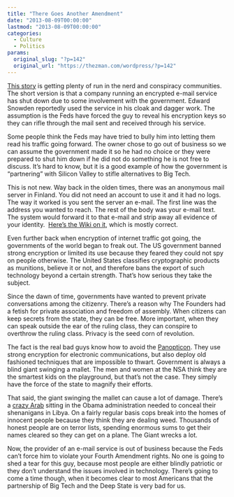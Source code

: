 ```yaml
---
title: "There Goes Another Amendment"
date: "2013-08-09T00:00:00"
lastmod: "2013-08-09T00:00:00"
categories:
  - Culture
  - Politics
params:
  original_slug: "?p=142"
  original_url: "https://thezman.com/wordpress/?p=142"
---
```


[This
story](http://www.sandiegouniontribune.com/sdut-email-service-linked-to-edward-snowden-shuts-down-2013aug08-story.html)
is getting plenty of run in the nerd and conspiracy communities. The
short version is that a company running an encrypted e-mail service has
shut down due to some involvement with the government. Edward Snowden
reportedly used the service in his cloak and dagger work. The assumption
is the Feds have forced the guy to reveal his encryption keys so they
can rifle through the mail sent and received through his service.

Some people think the Feds may have tried to bully him into letting them
read his traffic going forward. The owner chose to go out of business so
we can assume the government made it so he had no choice or they were
prepared to shut him down if he did not do something he is not free to
discuss. It’s hard to know, but it is a good example of how the
government is “partnering” with Silicon Valley to stifle alternatives to
Big Tech.

This is not new. Way back in the olden times, there was an anonymous
mail server in Finland. You did not need an account to use it and it had
no logs. The way it worked is you sent the server an e-mail. The first
line was the address you wanted to reach. The rest of the body was your
e-mail text. The system would forward it to that e-mail and strip away
all evidence of your identity.  [Here’s the Wiki on
it](http://en.wikipedia.org/wiki/Penet_remailer), which is mostly
correct.

Even further back when encryption of internet traffic got going, the
governments of the world began to freak out. The US government banned
strong encryption or limited its use because they feared they could not
spy on people otherwise. The United States classifies cryptographic
products as munitions, believe it or not, and therefore bans the export
of such technology beyond a certain strength. That’s how serious they
take the subject.

Since the dawn of time, governments have wanted to prevent private
conversations among the citizenry. There’s a reason why The Founders had
a fetish for private association and freedom of assembly. When citizens
can keep secrets from the state, they can be free. More important, when
they can speak outside the ear of the ruling class, they can conspire to
overthrow the ruling class. Privacy is the seed corn of revolution.

The fact is the real bad guys know how to avoid the
[Panopticon](http://en.wikipedia.org/wiki/Panopticon). They use strong
encryption for electronic communications, but also deploy old fashioned
techniques that are impossible to thwart. Government is always a blind
giant swinging a mallet. The men and women at the NSA think they are the
smartest kids on the playground, but that’s not the case. They simply
have the force of the state to magnify their efforts.

That said, the giant swinging the mallet can cause a lot of damage.
There’s a [crazy
Arab](http://dailycaller.com/2013/08/05/imprisoned-innocence-of-muslims-producer-nakoula-nakoula-i-want-the-world-to-see-the-truth/)
sitting in the Obama administration needed to conceal their shenanigans
in Libya. On a fairly regular basis cops break into the homes of
innocent people because they think they are dealing weed. Thousands of
honest people are on terror lists, spending enormous sums to get their
names cleared so they can get on a plane. The Giant wrecks a lot.

Now, the provider of an e-mail service is out of business because the
Feds can’t force him to violate your Fourth Amendment rights. No one is
going to shed a tear for this guy, because most people are either
blindly patriotic or they don’t understand the issues involved in
technology. There’s going to come a time though, when it becomes clear
to most Americans that the partnership of Big Tech and the Deep State is
very bad for us.
